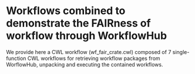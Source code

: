 # Workflows combined to demonstrate the FAIRness of workflow through WorkflowHub 
We provide here a CWL workflow (wf_fair_crate.cwl) composed of 7 single-function CWL workflows for retrieving workflow packages from WorflowHub, unpacking and executing the contained workflows.

